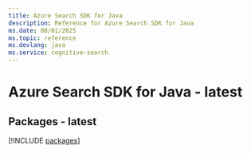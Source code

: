 ```yaml
---
title: Azure Search SDK for Java
description: Reference for Azure Search SDK for Java
ms.date: 08/01/2025
ms.topic: reference
ms.devlang: java
ms.service: cognitive-search
---
```

# Azure Search SDK for Java - latest
## Packages - latest
[!INCLUDE [packages](search-index.md)]